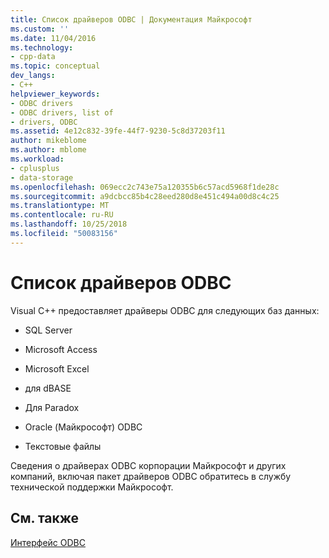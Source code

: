 ```yaml
---
title: Список драйверов ODBC | Документация Майкрософт
ms.custom: ''
ms.date: 11/04/2016
ms.technology:
- cpp-data
ms.topic: conceptual
dev_langs:
- C++
helpviewer_keywords:
- ODBC drivers
- ODBC drivers, list of
- drivers, ODBC
ms.assetid: 4e12c832-39fe-44f7-9230-5c8d37203f11
author: mikeblome
ms.author: mblome
ms.workload:
- cplusplus
- data-storage
ms.openlocfilehash: 069ecc2c743e75a120355b6c57acd5968f1de28c
ms.sourcegitcommit: a9dcbcc85b4c28eed280d8e451c494a00d8c4c25
ms.translationtype: MT
ms.contentlocale: ru-RU
ms.lasthandoff: 10/25/2018
ms.locfileid: "50083156"
---
```

# <a name="odbc-driver-list"></a>Список драйверов ODBC

Visual C++ предоставляет драйверы ODBC для следующих баз данных:

- SQL Server

- Microsoft Access

- Microsoft Excel

- для dBASE

- Для Paradox

- Oracle (Майкрософт) ODBC

- Текстовые файлы

Сведения о драйверах ODBC корпорации Майкрософт и других компаний, включая пакет драйверов ODBC обратитесь в службу технической поддержки Майкрософт.

## <a name="see-also"></a>См. также

[Интерфейс ODBC](../../data/odbc/open-database-connectivity-odbc.md)